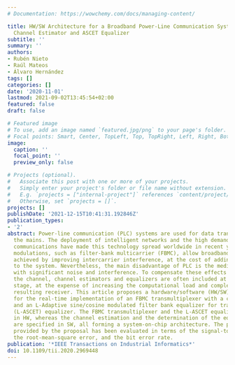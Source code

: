 ```yaml
---
# Documentation: https://wowchemy.com/docs/managing-content/

title: HW/SW Architecture for a Broadband Power-Line Communication System With LS
  Channel Estimator and ASCET Equalizer
subtitle: ''
summary: ''
authors:
- Rubén Nieto
- Raúl Mateos
- Álvaro Hernández
tags: []
categories: []
date: '2020-11-01'
lastmod: 2021-09-02T13:45:54+02:00
featured: false
draft: false

# Featured image
# To use, add an image named `featured.jpg/png` to your page's folder.
# Focal points: Smart, Center, TopLeft, Top, TopRight, Left, Right, BottomLeft, Bottom, BottomRight.
image:
  caption: ''
  focal_point: ''
  preview_only: false

# Projects (optional).
#   Associate this post with one or more of your projects.
#   Simply enter your project's folder or file name without extension.
#   E.g. `projects = ["internal-project"]` references `content/project/deep-learning/index.md`.
#   Otherwise, set `projects = []`.
projects: []
publishDate: '2021-12-15T10:41:31.192846Z'
publication_types:
- '2'
abstract: Power-line communication (PLC) systems are used for data transmission through
  the mains. The deployment of intelligent networks and the high demand for broadband
  communications have made this technology spread worldwide in recent years. Multicarrier
  modulations, such as filter-bank multicarrier (FBMC), allow broadband links to be
  achieved by improving intercarrier interference, at the cost of adding complexity
  to the system. Nevertheless, the main disadvantage of PLC is the medium, commonly
  with significant noise and interference. To compensate these effects inserted by
  the channel, channel estimators and equalizers are often included at the reception
  stage, at the expense of increasing the computational load and complexity of the
  resulting receiver. This article proposes a hardware/software (HW/SW) architecture
  for the real-time implementation of an FBMC transmultiplexer with a channel estimator
  and an L-Adaptive sine/cosine modulated filter bank equalizer for transmultiplexers
  (L-ASCET) equalizer. The FBMC transmultiplexer and the L-ASCET equalizer are implemented
  in HW, whereas the channel estimation and the determination of the equalizer coefficients
  are specified in SW, all forming a system-on-chip architecture. The performance
  provided by the proposal has been evaluated in terms of the signal-to-noise ratio,
  the root-mean-square error, and the bit error rate.
publication: '*IEEE Transactions on Industrial Informatics*'
doi: 10.1109/tii.2020.2969448
---
```

